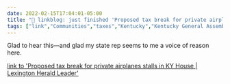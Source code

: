 ```yaml
---
date: 2022-02-15T17:04:01-05:00
title: "🔗 linkblog: just finished 'Proposed tax break for private airplanes stalls in KY House | Lexington Herald Leader'"
tags: ["link","Communities","taxes","Kentucky","Kentucky General Assembly"]
---
```

Glad to hear this—and glad my state rep seems to me a voice of reason here.
 
[link to 'Proposed tax break for private airplanes stalls in KY House | Lexington Herald Leader'](https://www.kentucky.com/news/politics-government/article258415298.html)
